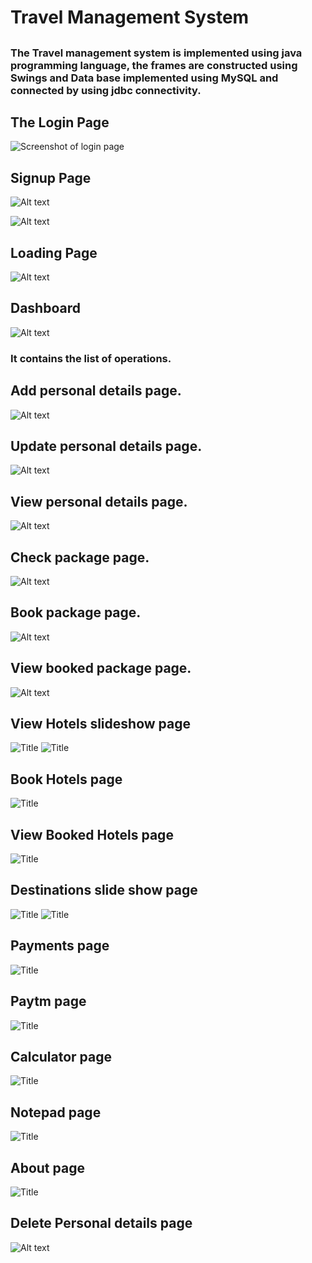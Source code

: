 # Travel Management System 
## 

### The Travel management system is implemented using java programming language, the frames are constructed using Swings and Data base implemented using MySQL and connected by using jdbc connectivity.

## The Login Page 
![Screenshot of login page](Screenshots/image.png)




## Signup Page
![Alt text](Screenshots/image-1.png)

![Alt text](Screenshots/image-2.png)

## Loading Page
![Alt text](Screenshots/image-3.png)

## Dashboard

![Alt text](Screenshots/image-4.png)
### It contains the list of operations.

## Add personal details page.
![Alt text](Screenshots/image-5.png)

## Update personal details page.
![Alt text](Screenshots/image-6.png)

## View personal details page.

![Alt text](Screenshots/image-7.png)

## Check package page.

![Alt text](Screenshots/image-8.png)

## Book package page.
![Alt text](Screenshots/image-9.png)

## View booked package page.
![Alt text](<Screenshots/View booked package page.png>)


## View Hotels slideshow page
 ![Title](<Screenshots/View Hotels Slideshow page (1) .png>) ![Title](<Screenshots/View Hotels Slideshow page.png>)

## Book Hotels page
![Title](<Screenshots/Book Hotel Page.png>)

## View Booked Hotels page
![Title](<Screenshots/View booked package page.png>)

## Destinations slide show page
 ![Title](<Screenshots/Destinations slide show(1).png>) ![Title](<Screenshots/Destinations slide show(2).png>)

## Payments page
![Title](<Screenshots/Payments page.png>)

## Paytm page
![Title](Screenshots/Paytm.png)

 ## Calculator page
![Title](Screenshots/Calculator.png)

## Notepad page
 ![Title](Screenshots/Notepad.png)

 ## About page
![Title](<Screenshots/About page.png>)

## Delete Personal details page
![Alt text](<Screenshots/Delete details.png>)
